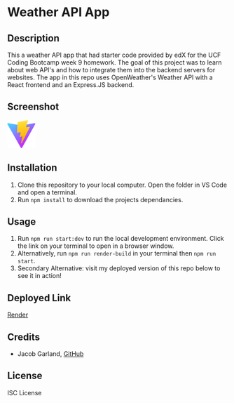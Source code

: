 # Weather API App

## Description

This a weather API app that had starter code provided by edX for the UCF Coding Bootcamp week 9 homework. The goal of this project was to learn
about web API's and how to integrate them into the backend servers for websites. The app in this repo uses OpenWeather's Weather API with a React
frontend and an Express.JS backend.

## Screenshot

![Screenshot](./client/public/vite.svg)

## Installation

1. Clone this repository to your local computer. Open the folder in VS Code and open a terminal.
2. Run `npm install` to download the projects dependancies.

## Usage

1. Run `npm run start:dev` to run the local development environment. Click the link on your terminal to open in a browser window.
2. Alternatively, run `npm run render-build` in your terminal then `npm run start`.
3. Secondary Alternative: visit my deployed version of this repo below to see it in action!

## Deployed Link

[Render](https://api-weather-app-1i2q.onrender.com)

## Credits

- Jacob Garland, [GitHub](https://github.com/Jacob-Garland)

## License

ISC License
